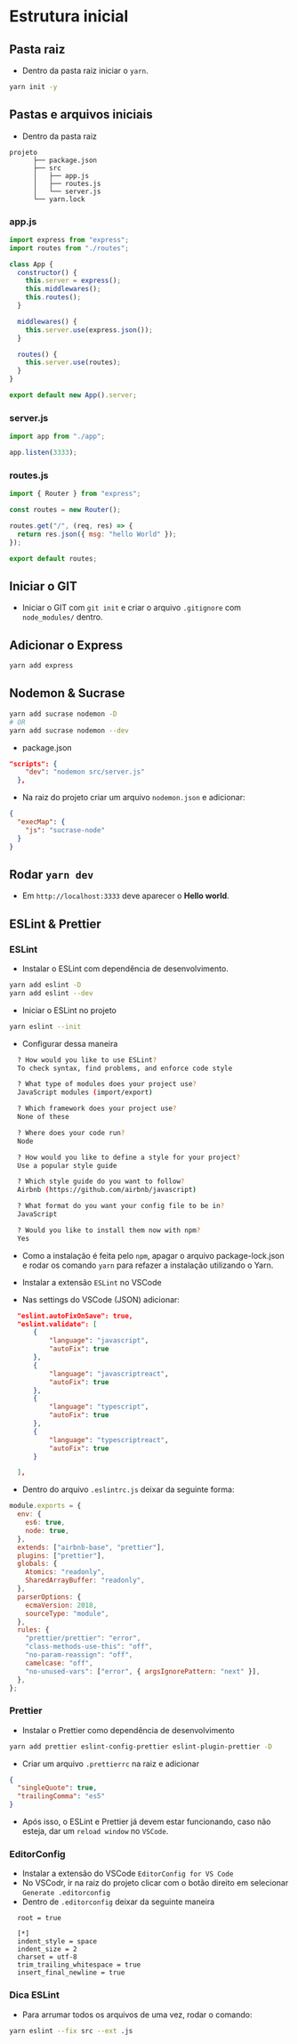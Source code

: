 # Estrutura inicial

## Pasta raiz

- Dentro da pasta raiz iniciar o `yarn`.

```bash
yarn init -y
```

## Pastas e arquivos iniciais

- Dentro da pasta raiz

```
projeto
      ├── package.json
      ├── src
      │   ├── app.js
      │   ├── routes.js
      │   └── server.js
      └── yarn.lock
```

### app.js

```js
import express from "express";
import routes from "./routes";

class App {
  constructor() {
    this.server = express();
    this.middlewares();
    this.routes();
  }

  middlewares() {
    this.server.use(express.json());
  }

  routes() {
    this.server.use(routes);
  }
}

export default new App().server;
```

### server.js

```js
import app from "./app";

app.listen(3333);
```

### routes.js

```js
import { Router } from "express";

const routes = new Router();

routes.get("/", (req, res) => {
  return res.json({ msg: "hello World" });
});

export default routes;
```

## Iniciar o GIT

- Iniciar o GIT com `git init` e criar o arquivo `.gitignore` com `node_modules/`
  dentro.

## Adicionar o Express

```bash
yarn add express
```

## Nodemon & Sucrase

```bash
yarn add sucrase nodemon -D
# OR
yarn add sucrase nodemon --dev
```

- package.json

```json
"scripts": {
    "dev": "nodemon src/server.js"
  },
```

- Na raiz do projeto criar um arquivo `nodemon.json` e adicionar:

```json
{
  "execMap": {
    "js": "sucrase-node"
  }
}
```

## Rodar `yarn dev`

- Em `http://localhost:3333` deve aparecer o **Hello world**.

## ESLint & Prettier

### ESLint

- Instalar o ESLint com dependência de desenvolvimento.

```bash
yarn add eslint -D
yarn add eslint --dev
```

- Iniciar o ESLint no projeto

```bash
yarn eslint --init
```

- Configurar dessa maneira

```bash
  ? How would you like to use ESLint?
  To check syntax, find problems, and enforce code style

  ? What type of modules does your project use?
  JavaScript modules (import/export)

  ? Which framework does your project use?
  None of these

  ? Where does your code run?
  Node

  ? How would you like to define a style for your project?
  Use a popular style guide

  ? Which style guide do you want to follow?
  Airbnb (https://github.com/airbnb/javascript)

  ? What format do you want your config file to be in?
  JavaScript

  ? Would you like to install them now with npm?
  Yes
```

- Como a instalação é feita pelo `npm`, apagar o arquivo package-lock.json e rodar
  os comando `yarn` para refazer a instalação utilizando o Yarn.

- Instalar a extensão `ESLint` no VSCode

- Nas settings do VSCode (JSON) adicionar:

```json
  "eslint.autoFixOnSave": true,
  "eslint.validate": [
      {
          "language": "javascript",
          "autoFix": true
      },
      {
          "language": "javascriptreact",
          "autoFix": true
      },
      {
          "language": "typescript",
          "autoFix": true
      },
      {
          "language": "typescriptreact",
          "autoFix": true
      }

  ],
```

- Dentro do arquivo `.eslintrc.js` deixar da seguinte forma:

```js
module.exports = {
  env: {
    es6: true,
    node: true,
  },
  extends: ["airbnb-base", "prettier"],
  plugins: ["prettier"],
  globals: {
    Atomics: "readonly",
    SharedArrayBuffer: "readonly",
  },
  parserOptions: {
    ecmaVersion: 2018,
    sourceType: "module",
  },
  rules: {
    "prettier/prettier": "error",
    "class-methods-use-this": "off",
    "no-param-reassign": "off",
    camelcase: "off",
    "no-unused-vars": ["error", { argsIgnorePattern: "next" }],
  },
};
```

### Prettier

- Instalar o Prettier como dependência de desenvolvimento

```bash
yarn add prettier eslint-config-prettier eslint-plugin-prettier -D
```

- Criar um arquivo `.prettierrc` na raiz e adicionar

```json
{
  "singleQuote": true,
  "trailingComma": "es5"
}
```

- Após isso, o ESLint e Prettier já devem estar funcionando, caso não esteja, dar
  um `reload window` no `VSCode`.

### EditorConfig

- Instalar a extensão do VSCode `EditorConfig for VS Code`
- No VSCodr, ir na raiz do projeto clicar com o botão direito em selecionar
  `Generate .editorconfig`
- Dentro de `.editorconfig` deixar da seguinte maneira

```
  root = true

  [*]
  indent_style = space
  indent_size = 2
  charset = utf-8
  trim_trailing_whitespace = true
  insert_final_newline = true
```

### Dica ESLint

- Para arrumar todos os arquivos de uma vez, rodar o comando:

```bash
yarn eslint --fix src --ext .js
```
